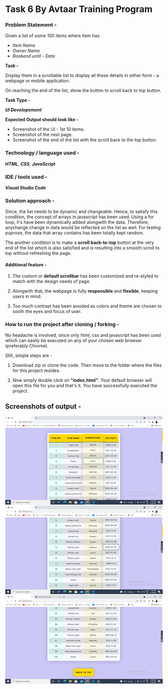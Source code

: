 # Task 6 By Avtaar Training Program

### Problem Statement -

Given a list of some 100 items where item has 
 - _Item Name_
 - _Owner Name_
 - _Bookend until - Date_

**Task -**

Display them in a scrollable list to display all these details in either form - a webpage or mobile application.

On reaching the end of the list, show the button to scroll back to top button.

**Task Type -**

  **_UI Developement_**

**Expected Output should look like -**

  * Screenshot of the UI - 1st 10 items.
  * Screenshot of the next page.
  * Screenshot of the end of the list with the scroll back to the top button.

### Technology / language used - 
**_HTML_**, **_CSS_**, **_JavaScript_** 

### IDE / tools used -
**_Visual Studio Code_**

### Solution approach - 

Since, the list needs to be dynamic and changeable. Hence, to satisfy this condition, the concept of arrays in javascript has been used. Using a for loop, li's have been dynamically added alongwith the data. Therefore, anychange change in data would be reflected on the list as well. For testing puprose, the data that array contains has been totally kept random.

The another condition is to make a **scroll back-to-top** button at the very end of the list which is also satisfied and is resulting into a smooth scroll to top without refreshing the page.

#### Additional feature -

1. The custom or **default scrollbar** has been customized and re-styled to match with the design needs of page.

2. Alongwith that, the webpage is fully **responsible** and **flexible**, keeping users in mind.

3. Too much contrast has been avoided as colors and theme are chosen to sooth the eyes and focus of user.


### How to run the project after cloning / forking -

No headache is involved, since only html, css and javascript has been used which can easily be executed on any of your chosen web browser (preferably Chrome).

Still, simple steps are - 
1. Download zip or clone the code. Then move to the folder where the files for this project resides.

2. Now simply double click on **"index.html"**. Your default browser will open this file for you and that's it. You have successfully executed the project.


## Screenshots of output - 

![Output-1](https://github.com/Apurva-official/Task_6/blob/feature/1.png)
![Output-2](https://github.com/Apurva-official/Task_6/blob/feature/2.png)
![Output-3](https://github.com/Apurva-official/Task_6/blob/feature/3.png)
